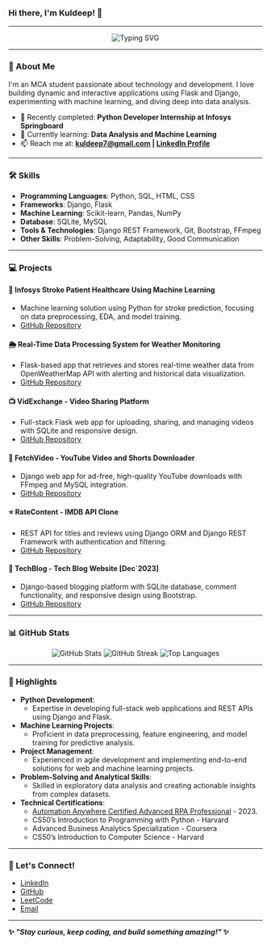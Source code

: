 ### Hi there, I'm Kuldeep! 👋

---

<div align="center">
  <img src="https://readme-typing-svg.herokuapp.com?font=Fira+Code&size=24&duration=3000&pause=500&color=F7F7F7&center=true&vCenter=true&width=600&lines=Tech+Enthusiast+%7C+MCA+Student+%7C+Developer;Machine+Learning+%7C+Data+Analysis+%7C+Python+Lover;Building+Interactive+Apps+with+Django+and+Flask" alt="Typing SVG" />
</div>

---

### 🚀 About Me

I'm an MCA student passionate about technology and development. I love building dynamic and interactive applications using Flask and Django, experimenting with machine learning, and diving deep into data analysis.

- 🔭 Recently completed: **Python Developer Internship at Infosys Springboard**
- 🌱 Currently learning: **Data Analysis and Machine Learning**
- 📫 Reach me at: **kuldeep7@gmail.com | [LinkedIn Profile](https://linkedin.com/in/kuldeep7k)**

---

### 🛠️ Skills

- **Programming Languages**: Python, SQL, HTML, CSS
- **Frameworks**: Django, Flask
- **Machine Learning**: Scikit-learn, Pandas, NumPy
- **Database**: SQLite, MySQL
- **Tools & Technologies**: Django REST Framework, Git, Bootstrap, FFmpeg
- **Other Skills**: Problem-Solving, Adaptability, Good Communication

---

### 💻 Projects

#### 🧠 Infosys Stroke Patient Healthcare Using Machine Learning
- Machine learning solution using Python for stroke prediction, focusing on data preprocessing, EDA, and model training.
- [GitHub Repository](https://github.com/kuldeep7k/stroke-healthcare-ml)

#### 🌦 Real-Time Data Processing System for Weather Monitoring
- Flask-based app that retrieves and stores real-time weather data from OpenWeatherMap API with alerting and historical data visualization.
- [GitHub Repository](https://github.com/kuldeep7k/weather-monitoring-app)

#### 📺 VidExchange - Video Sharing Platform
- Full-stack Flask web app for uploading, sharing, and managing videos with SQLite and responsive design.
- [GitHub Repository](https://github.com/kuldeep7k/videxchange)

#### 🎥 FetchVideo - YouTube Video and Shorts Downloader
- Django web app for ad-free, high-quality YouTube downloads with FFmpeg and MySQL integration.
- [GitHub Repository](https://github.com/kuldeep7k/fetchvideo)

#### ⭐ RateContent - IMDB API Clone
- REST API for titles and reviews using Django ORM and Django REST Framework with authentication and filtering.
- [GitHub Repository](https://github.com/kuldeep7k/ratecontent)

#### 📝 TechBlog - Tech Blog Website [Dec`2023]
- Django-based blogging platform with SQLite database, comment functionality, and responsive design using Bootstrap.
- [GitHub Repository](https://github.com/kuldeep7k/techblog)

---

### 📊 GitHub Stats

<div align="center">
  <img src="https://github-readme-stats.vercel.app/api?username=kuldeep7k&show_icons=true&theme=radical&count_private=true" alt="GitHub Stats" />
  <img src="https://github-readme-streak-stats.herokuapp.com/?user=kuldeep7k&theme=radical" alt="GitHub Streak" />
  <img src="https://github-readme-stats.vercel.app/api/top-langs/?username=kuldeep7k&layout=compact&theme=radical" alt="Top Languages" />
</div>

---

### 🌟 Highlights

- **Python Development**:
  - Expertise in developing full-stack web applications and REST APIs using Django and Flask.
- **Machine Learning Projects**:
  - Proficient in data preprocessing, feature engineering, and model training for predictive analysis.
- **Project Management**:
  - Experienced in agile development and implementing end-to-end solutions for web and machine learning projects.
- **Problem-Solving and Analytical Skills**:
  - Skilled in exploratory data analysis and creating actionable insights from complex datasets.
- **Technical Certifications**:
  - [Automation Anywhere Certified Advanced RPA Professional](https://certificates.automationanywhere.com/f680e9b4-d79f-4789-8743-37e3e03da830) - 2023.
  - CS50’s Introduction to Programming with Python - Harvard
  - Advanced Business Analytics Specialization - Coursera
  - CS50’s Introduction to Computer Science - Harvard

---

### 🔗 Let's Connect!

- [LinkedIn](https://linkedin.com/in/kuldeep7k)
- [GitHub](https://github.com/kuldeep7k)
- [LeetCode](https://leetcode.com/Kuldeep7k)
- [Email](mailto:kuldeep7@gmail.com)

---

**✨ _"Stay curious, keep coding, and build something amazing!"_ ✨**
